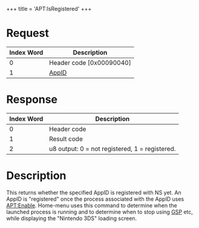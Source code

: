 +++
title = 'APT:IsRegistered'
+++

# Request

| Index Word | Description                                    |
|------------|------------------------------------------------|
| 0          | Header code \[0x00090040\]                     |
| 1          | [AppID](NS_and_APT_Services#AppIDs "wikilink") |

# Response

| Index Word | Description                                    |
|------------|------------------------------------------------|
| 0          | Header code                                    |
| 1          | Result code                                    |
| 2          | u8 output: 0 = not registered, 1 = registered. |

# Description

This returns whether the specified AppID is registered with NS yet. An
AppID is "registered" once the process associated with the AppID uses
<APT:Enable>. Home-menu uses this command to determine when the launched
process is running and to determine when to stop using
[GSP](GSP_Services "wikilink") etc, while displaying the "Nintendo 3DS"
loading screen.
